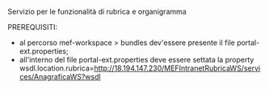 Servizio per le funzionalità di rubrica e organigramma

PREREQUISITI:

- al percorso mef-workspace > bundles dev'essere presente il file portal-ext.properties;
- all'interno del file portal-ext.properties deve essere settata la property wsdl.location.rubrica=http://18.194.147.230/MEFIntranetRubricaWS/services/AnagraficaWS?wsdl